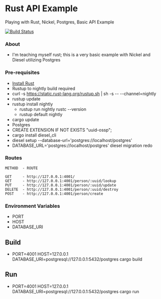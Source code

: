 # Rust API Example
Playing with Rust, Nickel, Postgres, Basic API Example

[![Build Status](https://travis-ci.org/ptariche/rust_api_example.svg?branch=master)](https://travis-ci.org/ptariche/rust_api_example)

### About
 - I'm teaching myself rust; this is a very basic example with Nickel and Diesel utilizing Postgres

### Pre-requisites
 - [Install Rust](https://www.rust-lang.org/en-US/install.html)
 - Rustup to nightly build required
  - curl -s https://static.rust-lang.org/rustup.sh | sh -s -- --channel=nightly
  - rustup update
  - rustup install nightly
    - rustup run nightly rustc --version
    - rustup default nightly
  - cargo update
 - Postgres
  - CREATE EXTENSION IF NOT EXISTS "uuid-ossp";
 - cargo install diesel_cli
  - diesel setup --database-url='postgres://localhost/postgres'
  - DATABASE_URL='postgres://localhost/postgres' diesel migration redo

### Routes
```
METHOD  - ROUTE

GET     - http://127.0.0.1:4001/
GET     - http://127.0.0.1:4001/person/:uuid/lookup
PUT     - http://127.0.0.1:4001/person/:uuid/update
DELETE  - http://127.0.0.1:4001/person/:uuid/destroy
POST    - http://127.0.0.1:4001/person/create

```

### Environment Variables
  - PORT
  - HOST
  - DATABASE_URI


## Build
  - PORT=4001 HOST=127.0.0.1 DATABASE_URI=postgresql://127.0.0.1:5432/postgres cargo build

## Run
 - PORT=4001 HOST=127.0.0.1 DATABASE_URI=postgresql://127.0.0.1:5432/postgres cargo run
